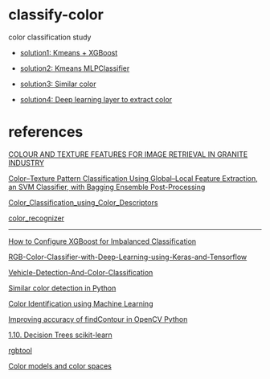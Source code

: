 # classify-color

color classification study

- [solution1: Kmeans + XGBoost](soln1)

- [solution2: Kmeans MLPClassifier]()

- [solution3: Similar color]()

- [solution4: Deep learning layer to extract color](soln4)


# references

[COLOUR AND TEXTURE FEATURES FOR IMAGE RETRIEVAL IN GRANITE INDUSTRY](http://www.scielo.org.co/scielo.php?script=sci_arttext&pid=S0012-73532010000100012)

[Color–Texture Pattern Classification Using Global–Local Feature Extraction, an SVM Classifier, with Bagging Ensemble Post-Processing](https://www.mdpi.com/2076-3417/9/15/3130)

[Color_Classification_using_Color_Descriptors](https://github.com/metinmertakcay/Color_Classification_using_Color_Descriptors/tree/master)

[color_recognizer](https://github.com/michtesar/color_recognizer)

***

[How to Configure XGBoost for Imbalanced Classification](https://machinelearningmastery.com/xgboost-for-imbalanced-classification/)

[RGB-Color-Classifier-with-Deep-Learning-using-Keras-and-Tensorflow](https://github.com/AjinkyaChavan9/RGB-Color-Classifier-with-Deep-Learning-using-Keras-and-Tensorflow/tree/master)

[Vehicle-Detection-And-Color-Classification](https://github.com/SKsaqlain/Vehicle-Detection-And-Color-Classification)

[Similar color detection in Python](https://stackoverflow.com/questions/44428315/similar-color-detection-in-python)

[Color Identification using Machine Learning](https://github.com/kb22/Color-Identification-using-Machine-Learning/blob/master/Color%20Identification%20using%20Machine%20Learning.ipynb)

[Improving accuracy of findContour in OpenCV Python](https://stackoverflow.com/questions/34488409/improving-accuracy-of-findcontour-in-opencv-python)

[1.10. Decision Trees scikit-learn](https://scikit-learn.org/stable/modules/tree.html)

[rgbtool](http://www.rgbtool.com/)

[Color models and color spaces](https://programmingdesignsystems.com/color/color-models-and-color-spaces/index.html)
